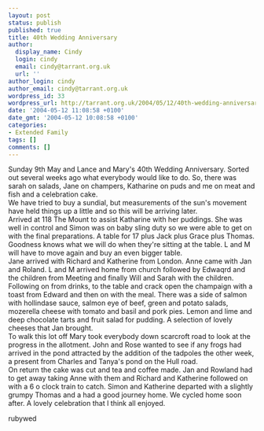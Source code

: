 ```yaml
---
layout: post
status: publish
published: true
title: 40th Wedding Anniversary
author:
  display_name: Cindy
  login: cindy
  email: cindy@tarrant.org.uk
  url: ''
author_login: cindy
author_email: cindy@tarrant.org.uk
wordpress_id: 33
wordpress_url: http://tarrant.org.uk/2004/05/12/40th-wedding-anniversary/
date: '2004-05-12 11:08:58 +0100'
date_gmt: '2004-05-12 10:08:58 +0100'
categories:
- Extended Family
tags: []
comments: []
---
```

<p>Sunday 9th May and Lance and Mary's 40th Wedding Anniversary.  Sorted out several weeks ago what everybody would like to do.  So, there was sarah on salads, Jane on champers, Katharine on puds and me on meat and fish and a celebration cake.<br />
 We have tried to buy a sundial, but measurements of the sun's movement have held things up a little and so this will be arriving later.<br />
 Arrived at 118 The Mount to assist Katharine with her puddings.  She was well in control and Simon was on baby sling duty so we were able to get on with the final preparations.  A table for 17 plus Jack plus Grace plus Thomas.  Goodness knows what we will do when they're sitting at the table.  L and M will have to move again and buy an even bigger table.<br />
Jane arrived with Richard and Katherine from London. Anne came with Jan and Roland.  L and M arrived home from church followed by Edwaqrd and the children from Meeting and finally Will and Sarah with the children.<br />
Following on from drinks, to the table and crack open the champaign with a toast from Edward and then on with the meal.  There was a side of salmon with hollindase sauce, salmon eye of beef, green and potato salads, mozerella cheese with tomato and basil and pork pies.  Lemon and lime and deep chocolate tarts and fruit salad for pudding. A selection of lovely cheeses that Jan brought.<br />
To walk this lot off Mary took everybody down scarcroft road to look at the progress in the allotment.  John and Rose wanted to see if any frogs had arrived in the pond attracted by the addition of the tadpoles the other week, a present from Charles and Tanya's pond on the Hull road.<br />
On return the cake was cut and tea and coffee made.  Jan and Rowland had to get away taking Anne with them and Richard and Katherine followed on with a 6 o clock train to catch.  Simon and Katherine departed with a slightly grumpy Thomas and a had a good journey home.  We cycled home soon after.  A lovely celebration that I think all enjoyed.</p>
<p><wpg2>rubywed</wpg2></p>
